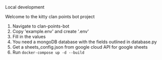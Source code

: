 Local development

Welcome to the kitty clan points bot project

1. Navigate to clan-points-bot
2. Copy 'example.env' and create '.env'
3. Fill in the values
4. You need a mongoDB database with the fields outlined in database.py
5. Get a sheets_config.json from google cloud API for google sheets
6. Run `docker-compose up -d --build`